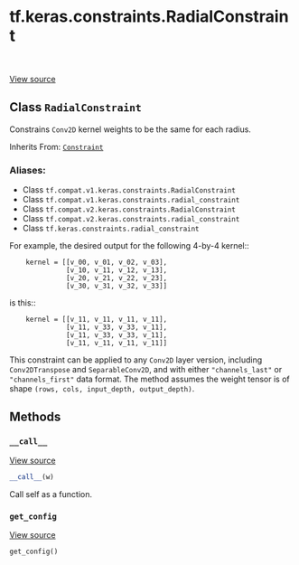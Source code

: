 <div itemscope itemtype="http://developers.google.com/ReferenceObject">
<meta itemprop="name" content="tf.keras.constraints.RadialConstraint" />
<meta itemprop="path" content="Stable" />
<meta itemprop="property" content="__call__"/>
<meta itemprop="property" content="get_config"/>
</div>

# tf.keras.constraints.RadialConstraint

<!-- Insert buttons -->

<table class="tfo-notebook-buttons tfo-api" align="left">
</table>

<a target="_blank" href="/code/stable/tensorflow/python/keras/constraints.py">View source</a>



## Class `RadialConstraint`

<!-- Start diff -->
Constrains `Conv2D` kernel weights to be the same for each radius.

Inherits From: [`Constraint`](../../../tf/keras/constraints/Constraint.md)

### Aliases:

* Class `tf.compat.v1.keras.constraints.RadialConstraint`
* Class `tf.compat.v1.keras.constraints.radial_constraint`
* Class `tf.compat.v2.keras.constraints.RadialConstraint`
* Class `tf.compat.v2.keras.constraints.radial_constraint`
* Class `tf.keras.constraints.radial_constraint`


<!-- Placeholder for "Used in" -->

For example, the desired output for the following 4-by-4 kernel::

```
    kernel = [[v_00, v_01, v_02, v_03],
              [v_10, v_11, v_12, v_13],
              [v_20, v_21, v_22, v_23],
              [v_30, v_31, v_32, v_33]]
```

is this::

```
    kernel = [[v_11, v_11, v_11, v_11],
              [v_11, v_33, v_33, v_11],
              [v_11, v_33, v_33, v_11],
              [v_11, v_11, v_11, v_11]]
```

This constraint can be applied to any `Conv2D` layer version, including
`Conv2DTranspose` and `SeparableConv2D`, and with either `"channels_last"` or
`"channels_first"` data format. The method assumes the weight tensor is of
shape `(rows, cols, input_depth, output_depth)`.

## Methods

<h3 id="__call__"><code>__call__</code></h3>

<a target="_blank" href="/code/stable/tensorflow/python/keras/constraints.py">View source</a>

``` python
__call__(w)
```

Call self as a function.


<h3 id="get_config"><code>get_config</code></h3>

<a target="_blank" href="/code/stable/tensorflow/python/keras/constraints.py">View source</a>

``` python
get_config()
```






